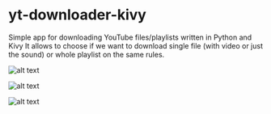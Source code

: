 # yt-downloader-kivy
Simple app for downloading YouTube files/playlists written in Python and Kivy
It allows to choose if we want to download single file (with video or just the sound) or whole playlist on the same rules.

![alt text](https://ibb.co/wg7P29B)

![alt text](https://ibb.co/3FB1867)

![alt text](https://ibb.co/dkM5rP2)
